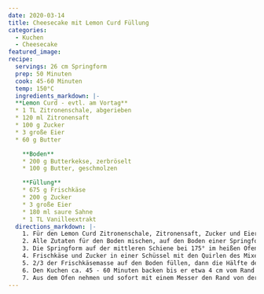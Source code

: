 ```yaml
---
date: 2020-03-14
title: Cheesecake mit Lemon Curd Füllung
categories:
  - Kuchen
  - Cheesecake
featured_image:
recipe:
  servings: 26 cm Springform
  prep: 50 Minuten
  cook: 45-60 Minuten
  temp: 150°C
  ingredients_markdown: |-
  **Lemon Curd - evtl. am Vortag**
  * 1 TL Zitronenschale, abgerieben
  * 120 ml Zitronensaft
  * 100 g Zucker
  * 3 große Eier
  * 60 g Butter

    **Boden**
    * 200 g Butterkekse, zerbröselt
    * 100 g Butter, geschmolzen

    **Füllung**
    * 675 g Frischkäse
    * 200 g Zucker
    * 3 große Eier
    * 180 ml saure Sahne
    * 1 TL Vanilleextrakt
  directions_markdown: |-
    1. Für den Lemon Curd Zitronenschale, Zitronensaft, Zucker und Eier in einem kleinen Topf verrühren. Die Butter zugeben und auf mittlerer Stufe unter Rühren erhitzen, bis Spuren des Schneebesens sichtbar bleiben und erste Bläschen an der Oberfläche erscheinen. Vom Herd nehmen und durch ein Sieb in eine weite Schüssel streichen. Mit Klarsichtfolie abdecken (Folie direkt auf die Oberfläche legen) und komplett erkalten lassen.
    2. Alle Zutaten für den Boden mischen, auf den Boden einer Springform (26 cm) pressen, dabei einen etwa 2,5 cm hohen Rand formen.
    3. Die Springform auf der mittleren Schiene bei 175° im heißen Ofen 10 min. backen. Die Temperatur des Backofens auf 150° reduzieren.
    4. Frischkäse und Zucker in einer Schüssel mit den Quirlen des Mixers in etwa 1 - 2 Minuten bei mittlerer Geschwindigkeit cremig rühren. Nun auf niedriger Stufe nacheinander die Eier einrühren. Saure Sahne und Vanilleextrakt unterrühren.
    5. 2/3 der Frischkäsemasse auf den Boden füllen, dann die Hälfte des Lemon Curds darauf geben. Mit einem kleinen Messer spiralförmig vermischen. Mit der restlichen Füllung und Lemon Curd wiederholen.
    6. Den Kuchen ca. 45 - 60 Minuten backen bis er etwa 4 cm vom Rand entfernt fest ist, aber in der Mitte noch weich erscheint. Die Füllung sieht dann noch sehr weich aus, festigt sich aber beim Abkühlen.
    7. Aus dem Ofen nehmen und sofort mit einem Messer den Rand von der Form lösen. Etwa 2 Stunden abkühlen lassen, dann im Kühlschrank mindestens 4 Stunden ohne Abdeckung kalt werden lassen.
---
```

